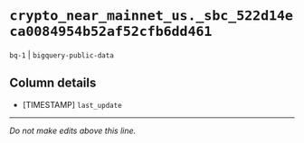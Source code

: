 # `crypto_near_mainnet_us._sbc_522d14eca0084954b52af52cfb6dd461`
`bq-1` | `bigquery-public-data`

## Column details
* [TIMESTAMP] `last_update`

-------------------------------------------------------------------------------
*Do not make edits above this line.*
